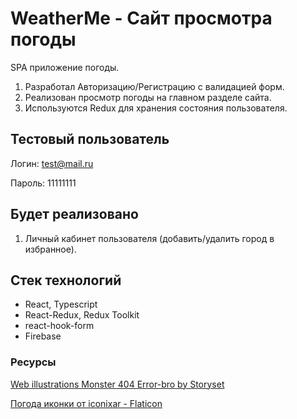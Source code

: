 # WeatherMe - Сайт просмотра погоды

SPA приложение погоды.

1. Разработал Авторизацию/Регистрацию с валидацией форм.
2. Реализован просмотр погоды на главном разделе сайта.
3. Используются Redux для хранения состояния пользователя.

## Тестовый пользователь

Логин: test@mail.ru

Пароль: 11111111

## Будет реализовано

1. Личный кабинет пользователя (добавить/удалить город в избранное).

## Стек технологий

- React, Typescript
- React-Redux, Redux Toolkit
- react-hook-form
- Firebase

### Ресурсы

[Web illustrations Monster 404 Error-bro by Storyset](https://storyset.com/illustration/monster-404-error/bro "Monster 404 Error-bro")

[Погода иконки от iconixar - Flaticon](https://www.flaticon.com/ru/free-icon/cloudy_1163661?term=%D0%BF%D0%BE%D0%B3%D0%BE%D0%B4%D0%B0&related_id=1163661 "Погода иконки")
